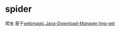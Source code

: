 spider
======

爬虫  基于[webmagic](https://github.com/code4craft/webmagic),[Java-Download-Manager](https://github.com/luugiathuy/Java-Download-Manager),[Img-get](https://github.com/kai-wang-john/img-get)
